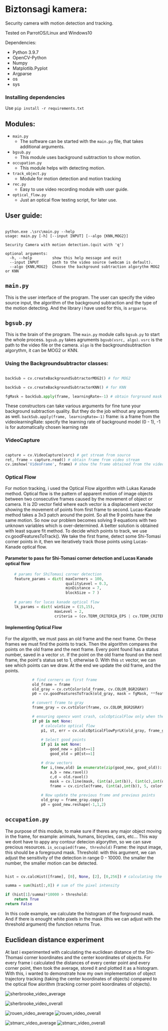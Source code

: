 # Biztonsagi kamera:

Security camera with motion detection and tracking.  

Tested on ParrotOS/Linux and Windows10

Dependencies:
  - Python 3.9.7
  - OpenCV-Python
  - Numpy
  - Matplotlib.Pyplot
  - Argparse
  - os
  - sys

### Installing dependencies

Use ```pip install -r requirements.txt```
  
## Modules:
  
  - `main.py`
      - The software can be started with the `main.py` file, that takes additional arguments.
  - `bgsub.py`
      - This module uses background subtraction to show motion.
  - `occupation.py`
      - This module helps with detecting motion.
  - `track_object.py`
      - Module for motion detection and motion tracking
  - `rec.py`
      - Easy to use video recording module with user guide.
  - `optical_flow.py`
      - Just an optical flow testing script, for later use.

## User guide:

```

python.exe .\src\main.py --help
usage: main.py [-h] [--input INPUT] [--algo {KNN,MOG2}]

Security Camera with motion detection.(quit with 'q')

optional arguments:
  -h, --help         show this help message and exit
  --input INPUT      path to the video source (webcam is default).
  --algo {KNN,MOG2}  Choose the background subtraction algorythm MOG2 or KNN

```

## `main.py`

This is the user interface of the program. The user can specify the video source input, the algorithm of the background subtraction and the type of the motion detecting. And the library i have used for this, is `argparse`.

## `bgsub.py`

This is the brain of the program. The `main.py` module calls `bgsub.py` to start the whole process. `bgsub.py` takes agruments `bgsub(vsrc, algo)`. `vsrc` is the path to the video file or the camera. `algo` is the backgroundsubtraction algorythm, it can be MOG2 or KNN.

### Using the Backgroundsubtractor classes:

```python

backSub = cv.createBackgroundSubtractorMOG2() # for MOG2

backSub = cv.createBackgroundSubtractorKNN() # for KNN

fgMask = backSub.apply(frame, learningRate=-1) # obtain forground mask of video stream

```

These constructors can take various arguments for fine tune your background subtraction quality. But they do the job without any arguments as well. `backSub.apply(frame, learningRate=-1)` frame: is a frame from the videolearningRate: specify the learning rate of background model (0 - 1), -1 is for automatically chosen learning rate

### VideoCapture

```python

capture = cv.VideoCapture(vsrc) # get stream from source
ret, frame = capture.read() # obtain frame from video stream
cv.imshow('VideoFrame', frame) # show the frame obtained from the videostream

```

### Optical Flow

For motion tracking, i used the Optical Flow algorithm with Lukas Kanade method. Optical flow is the pattern of apparent motion of image objects between two consecutive frames caused by the movement of object or camera. It is 2D vector field where each vector is a displacement vector showing the movement of points from first frame to second. Lucas-Kanade method takes a 3x3 patch around the point. So all the 9 points have the same motion. So now our problem becomes solving 9 equations with two unknown variables which is  over-determined. A better solution is obtained with least square fit method. 
To decide which points to track, we use cv.goodFeaturesToTrack(). We take the first frame, detect some Shi-Tomasi corner points in it, then we iteratively track those points using Lucas-Kanade optical flow.

#### Parameter to pass for Shi-Tomasi corner detection and Lucas Kanade optical flow

```python
    # params for ShiTomasi corner detection
    feature_params = dict( maxCorners = 100,
                           qualityLevel = 0.3,
                           minDistance = 7,
                           blockSize = 7 )
    
    # params for lucas kanade optical flow
    lk_params = dict( winSize = (15,15),
                      maxLevel = 2,
                      criteria = (cv.TERM_CRITERIA_EPS | cv.TERM_CRITERIA_COUNT, 10, 0.03))
```

#### Implementing Optical Flow

For the algorith, we must pass an old frame and the next frame. On these frames we must find the points to track. Then the algorithm compares the points on the old frame and the next frame. Every point found has a status number, saved in a vector `st`. If the point on the old frame found on the next frame, the point's status set to 1, otherwise 0. With this `st` vector, we can see which points can we draw. At the end we update the old frame, and the points.

```python
            # find corners on first frame
            old_frame = frame
            old_gray = cv.cvtColor(old_frame, cv.COLOR_BGR2GRAY)
            p0 = cv.goodFeaturesToTrack(old_gray, mask = fgMask, **feature_params)

            # convert frame to gray
            frame_gray = cv.cvtColor(frame, cv.COLOR_BGR2GRAY)

            # ensuring opencv wont crash, calcOpticalFlow only when there are points to track
            if p0 is not None:
                # calculate optical flow
                p1, st, err = cv.calcOpticalFlowPyrLK(old_gray, frame_gray, p0, None, **lk_params)
            
                # Select good points
                if p1 is not None:
                    good_new = p1[st==1]
                    good_old = p0[st==1]

                # draw vectors
                for i,(new,old) in enumerate(zip(good_new, good_old)):
                    a,b = new.ravel()
                    c,d = old.ravel()
                    mask = cv.line(mask, (int(a),int(b)), (int(c),int(d)), color[i].tolist(), 4)
                    frame = cv.circle(frame, (int(a),int(b)), 5, color[i].tolist(), -1)

                # Now update the previous frame and previous points
                old_gray = frame_gray.copy()
                p0 = good_new.reshape(-1,1,2)
```

## `occupation.py`

The purpose of this module, to make sure if theres any major object moving in the frame, for example: animals, humans, bicycles, cars, etc... This way we dont have to appy any contour detecion algorythm, so we can save precious resources. `is_occupied(frame, threshold)` Frame: the input image, this should be a foreground mask. Threshold: with this argument, we can adjust the sensitivity of the detection in range 0 - 10000. the smaller the number, the smaller motion can be detected. 

```python

hist = cv.calcHist([frame], [0], None, [2], [0,256]) # calculating the histogram of the binary image

summa = sum(hist[:,0]) # sum of the pixel intensity

if (hist[1]/summa)*10000 > threshold:
    return True
return False

```

In this code example, we calculate the histogram of the forground mask. And if there is enought white pixels in the mask (this we can adjust with the threshold argument) the function returns True.

## Euclidean distance experiment

At last i experimented with calculating the euclidean distance of the Shi-Thomasi corner koordinates and the center koordinates of objects. For every frame i calculated the distances of every center point and every corner point, then took the average, stored it and plotted it as a histogram. With this, i wanted to demonstrate how my own implementation of object trajectory tracking (taking the center koordinates of objects) compared to the optical flow alorithm (tracking corner point koordinates of objects).

![sherbrooke_video_average](https://github.com/Pecneb/Biztonsagi-Kamera-Projekt/blob/master/euclidean_distance_histograms/sherbrooke_video_average_euclidean_distance_histogram.png)

![sherbrooke_video_overall](https://github.com/Pecneb/Biztonsagi-Kamera-Projekt/blob/master/euclidean_distance_histograms/sherbrooke_video_euclidean_distance_histogram.png)

![rouen_video_average](https://github.com/Pecneb/Biztonsagi-Kamera-Projekt/blob/master/euclidean_distance_histograms/rouen_video_average_euclidean_distance_histogram.png)
![rouen_video_overall](https://github.com/Pecneb/Biztonsagi-Kamera-Projekt/blob/master/euclidean_distance_histograms/rouen_video_euclidean_distance_histogram.png)

![stmarc_video_average](https://github.com/Pecneb/Biztonsagi-Kamera-Projekt/blob/master/euclidean_distance_histograms/stmarc_video_average_euclidean_distance_histogram.png)
![stmarc_video_overall](https://github.com/Pecneb/Biztonsagi-Kamera-Projekt/blob/master/euclidean_distance_histograms/stmarc_video_euclidean_distance_histogram.png)
